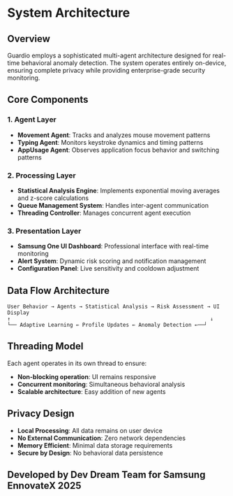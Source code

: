 # System Architecture

## Overview

Guardio employs a sophisticated multi-agent architecture designed for real-time behavioral anomaly detection. The system operates entirely on-device, ensuring complete privacy while providing enterprise-grade security monitoring.

## Core Components

### 1. Agent Layer
- **Movement Agent**: Tracks and analyzes mouse movement patterns
- **Typing Agent**: Monitors keystroke dynamics and timing patterns
- **AppUsage Agent**: Observes application focus behavior and switching patterns

### 2. Processing Layer
- **Statistical Analysis Engine**: Implements exponential moving averages and z-score calculations
- **Queue Management System**: Handles inter-agent communication
- **Threading Controller**: Manages concurrent agent execution

### 3. Presentation Layer
- **Samsung One UI Dashboard**: Professional interface with real-time monitoring
- **Alert System**: Dynamic risk scoring and notification management
- **Configuration Panel**: Live sensitivity and cooldown adjustment

## Data Flow Architecture

```
User Behavior → Agents → Statistical Analysis → Risk Assessment → UI Display
↑                                                                ↓
└── Adaptive Learning ← Profile Updates ← Anomaly Detection ←──┘
```

## Threading Model

Each agent operates in its own thread to ensure:
- **Non-blocking operation**: UI remains responsive
- **Concurrent monitoring**: Simultaneous behavioral analysis
- **Scalable architecture**: Easy addition of new agents

## Privacy Design

- **Local Processing**: All data remains on user device
- **No External Communication**: Zero network dependencies
- **Memory Efficient**: Minimal data storage requirements
- **Secure by Design**: No behavioral data persistence

## Developed by Dev Dream Team for Samsung EnnovateX 2025
```